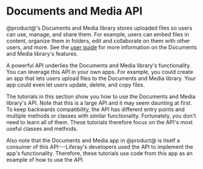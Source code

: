 # Documents and Media API [](id=documents-and-media-api)

@product@'s Documents and Media library stores uploaded files so users can use,
manage, and share them. For example, users can embed files in content, organize
them in folders, edit and collaborate on them with other users, and more. See
the 
[user guide](/discover/portal/-/knowledge_base/7-1/managing-documents-and-media) 
for more information on the Documents and Media library's features. 

A powerful API underlies the Documents and Media library's functionality. You
can leverage this API in your own apps. For example, you could create an app
that lets users upload files to the Documents and Media library. Your app could
even let users update, delete, and copy files. 

The tutorials in this section show you how to use the Documents and Media 
library's API. Note that this is a large API and it may seem daunting at first.
To keep backwards compatibility, the API has different entry points and multiple
methods or classes with similar functionality. Fortunately, you don't need to
learn all of them. These tutorials therefore focus on the API's most useful
classes and methods. 

Also note that the Documents and Media app in @product@ is itself a consumer of 
this API---Liferay's developers used the API to implement the app's 
functionality. Therefore, these tutorials use code from this app as an example 
of how to use the API. 
